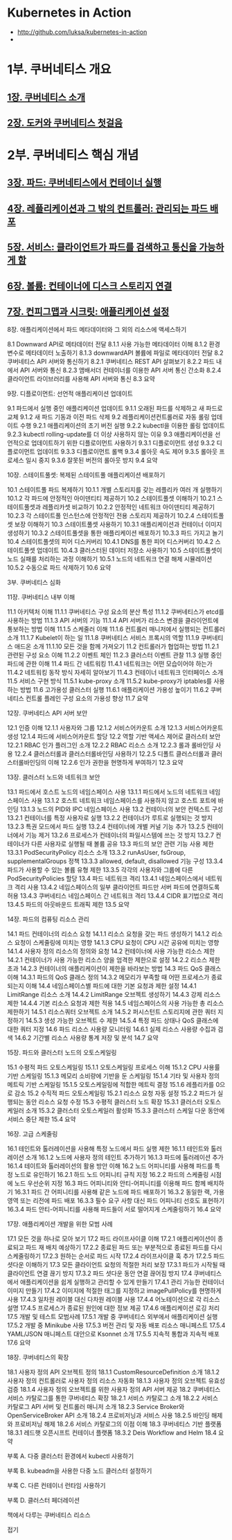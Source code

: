 # Kubernetes in Action
* http://github.com/luksa/kubernetes-in-action
* 


# 1부. 쿠버네티스 개요

## [1장. 쿠버네티스 소개](Chapter01/README.md)
## [2장. 도커와 쿠버네티스 첫걸음](Chapter02/README.md)


# 2부. 쿠버네티스 핵심 개념

## [3장. 파드: 쿠버네티스에서 컨테이너 실행](Chapter03/README.md)
## [4장. 레플리케이션과 그 밖의 컨트롤러: 관리되는 파드 배포](Chapter04/README.md)
## [5장. 서비스: 클라이언트가 파드를 검색하고 통신을 가능하게 함](Chapter05/README.md)
## [6장. 볼륨: 컨테이너에 디스크 스토리지 연결](Chpater06/../README.md)
## [7장. 컨피그맵과 시크릿: 애플리케이션 설정](./Chapter07/README.md)


8장. 애플리케이션에서 파드 메타데이터와 그 외의 리소스에 액세스하기

8.1 Downward API로 메타데이터 전달
8.1.1 사용 가능한 메타데이터 이해
8.1.2 환경변수로 메타데이터 노출하기
8.1.3 downwardAPI 볼륨에 파일로 메타데이터 전달
8.2 쿠버네티스 API 서버와 통신하기
8.2.1 쿠버네티스 REST API 살펴보기
8.2.2 파드 내에서 API 서버와 통신
8.2.3 앰배서더 컨테이너를 이용한 API 서버 통신 간소화
8.2.4 클라이언트 라이브러리를 사용해 API 서버와 통신
8.3 요약


9장. 디플로이먼트: 선언적 애플리케이션 업데이트

9.1 파드에서 실행 중인 애플리케이션 업데이트
9.1.1 오래된 파드를 삭제하고 새 파드로 교체
9.1.2 새 파드 기동과 이전 파드 삭제
9.2 레플리케이션컨트롤러로 자동 롤링 업데이트 수행
9.2.1 애플리케이션의 초기 버전 실행
9.2.2 kubectl을 이용한 롤링 업데이트
9.2.3 kubectl rolling-update를 더 이상 사용하지 않는 이유
9.3 애플리케이션을 선언적으로 업데이트하기 위한 디플로이먼트 사용하기
9.3.1 디플로이먼트 생성
9.3.2 디플로이먼트 업데이트
9.3.3 디플로이먼트 롤백
9.3.4 롤아웃 속도 제어
9.3.5 롤아웃 프로세스 일시 중지
9.3.6 잘못된 버전의 롤아웃 방지
9.4 요약


10장. 스테이트풀셋: 복제된 스테이트풀 애플리케이션 배포하기

10.1 스테이트풀 파드 복제하기
10.1.1 개별 스토리지를 갖는 레플리카 여러 개 실행하기
10.1.2 각 파드에 안정적인 아이덴티티 제공하기
10.2 스테이트풀셋 이해하기
10.2.1 스테이트풀셋과 레플리카셋 비교하기
10.2.2 안정적인 네트워크 아이덴티티 제공하기
10.2.3 각 스테이트풀 인스턴스에 안정적인 전용 스토리지 제공하기
10.2.4 스테이트풀셋 보장 이해하기
10.3 스테이트풀셋 사용하기
10.3.1 애플리케이션과 컨테이너 이미지 생성하기
10.3.2 스테이트풀셋을 통한 애플리케이션 배포하기
10.3.3 파드 가지고 놀기
10.4 스테이트풀셋의 피어 디스커버리
10.4.1 DNS를 통한 피어 디스커버리
10.4.2 스테이트풀셋 업데이트
10.4.3 클러스터된 데이터 저장소 사용하기
10.5 스테이트풀셋이 노드 실패를 처리하는 과정 이해하기
10.5.1 노드의 네트워크 연결 해제 시뮬레이션
10.5.2 수동으로 파드 삭제하기
10.6 요약


3부. 쿠버네티스 심화

11장. 쿠버네티스 내부 이해

11.1 아키텍처 이해
11.1.1 쿠버네티스 구성 요소의 분산 특성
11.1.2 쿠버네티스가 etcd를 사용하는 방법
11.1.3 API 서버의 기능
11.1.4 API 서버가 리소스 변경을 클라이언트에 통보하는 방법 이해
11.1.5 스케줄러 이해
11.1.6 컨트롤러 매니저에서 실행되는 컨트롤러 소개
11.1.7 Kubelet이 하는 일
11.1.8 쿠버네티스 서비스 프록시의 역할
11.1.9 쿠버네티스 애드온 소개
11.1.10 모든 것을 함께 가져오기
11.2 컨트롤러가 협업하는 방법
11.2.1 관련된 구성 요소 이해
11.2.2 이벤트 체인
11.2.3 클러스터 이벤트 관찰
11.3 실행 중인 파드에 관한 이해
11.4 파드 간 네트워킹
11.4.1 네트워크는 어떤 모습이어야 하는가
11.4.2 네트워킹 동작 방식 자세히 알아보기
11.4.3 컨테이너 네트워크 인터페이스 소개
11.5 서비스 구현 방식
11.5.1 kube-proxy 소개
11.5.2 kube-proxy가 iptables를 사용하는 방법
11.6 고가용성 클러스터 실행
11.6.1 애플리케이션 가용성 높이기
11.6.2 쿠버네티스 컨트롤 플레인 구성 요소의 가용성 향상
11.7 요약


12장. 쿠버네티스 API 서버 보안

12.1 인증 이해
12.1.1 사용자와 그룹
12.1.2 서비스어카운트 소개
12.1.3 서비스어카운트 생성
12.1.4 파드에 서비스어카운트 할당
12.2 역할 기반 액세스 제어로 클러스터 보안
12.2.1 RBAC 인가 플러그인 소개
12.2.2 RBAC 리소스 소개
12.2.3 롤과 롤바인딩 사용
12.2.4 클러스터롤과 클러스터롤바인딩 사용하기
12.2.5 디폴트 클러스터롤과 클러스터롤바인딩의 이해
12.2.6 인가 권한을 현명하게 부여하기
12.3 요약


13장. 클러스터 노드와 네트워크 보안

13.1 파드에서 호스트 노드의 네임스페이스 사용
13.1.1 파드에서 노드의 네트워크 네임스페이스 사용
13.1.2 호스트 네트워크 네임스페이스를 사용하지 않고 호스트 포트에 바인딩
13.1.3 노드의 PID와 IPC 네임스페이스 사용
13.2 컨테이너의 보안 컨텍스트 구성
13.2.1 컨테이너를 특정 사용자로 실행
13.2.2 컨테이너가 루트로 실행되는 것 방지
13.2.3 특권 모드에서 파드 실행
13.2.4 컨테이너에 개별 커널 기능 추가
13.2.5 컨테이너에서 기능 제거
13.2.6 프로세스가 컨테이너의 파일시스템에 쓰는 것 방지
13.2.7 컨테이너가 다른 사용자로 실행될 때 볼륨 공유
13.3 파드의 보안 관련 기능 사용 제한
13.3.1 PodSecurityPolicy 리소스 소개
13.3.2 runAsUser, fsGroup, supplementalGroups 정책
13.3.3 allowed, default, disallowed 기능 구성
13.3.4 파드가 사용할 수 있는 볼륨 유형 제한
13.3.5 각각의 사용자와 그룹에 다른 PodSecurityPolicies 할당
13.4 파드 네트워크 격리
13.4.1 네임스페이스에서 네트워크 격리 사용
13.4.2 네임스페이스의 일부 클라이언트 파드만 서버 파드에 연결하도록 허용
13.4.3 쿠버네티스 네임스페이스 간 네트워크 격리
13.4.4 CIDR 표기법으로 격리
13.4.5 파드의 아웃바운드 트래픽 제한
13.5 요약


14장. 파드의 컴퓨팅 리소스 관리

14.1 파드 컨테이너의 리소스 요청
14.1.1 리소스 요청을 갖는 파드 생성하기
14.1.2 리소스 요청이 스케줄링에 미치는 영향
14.1.3 CPU 요청이 CPU 시간 공유에 미치는 영향
14.1.4 사용자 정의 리소스의 정의와 요청
14.2 컨테이너에 사용 가능한 리소스 제한
14.2.1 컨테이너가 사용 가능한 리소스 양을 엄격한 제한으로 설정
14.2.2 리소스 제한 초과
14.2.3 컨테이너의 애플리케이션이 제한을 바라보는 방법
14.3 파드 QoS 클래스 이해
14.3.1 파드의 QoS 클래스 정의
14.3.2 메모리가 부족할 때 어떤 프로세스가 종료되는지 이해
14.4 네임스페이스별 파드에 대한 기본 요청과 제한 설정
14.4.1 LimitRange 리소스 소개
14.4.2 LimitRange 오브젝트 생성하기
14.4.3 강제 리소스 제한
14.4.4 기본 리소스 요청과 제한 적용
14.5 네임스페이스의 사용 가능한 총 리소스 제한하기
14.5.1 리소스쿼터 오브젝트 소개
14.5.2 퍼시스턴트 스토리지에 관한 쿼터 지정하기
14.5.3 생성 가능한 오브젝트 수 제한
14.5.4 특정 파드 상태나 QoS 클래스에 대한 쿼터 지정
14.6 파드 리소스 사용량 모니터링
14.6.1 실제 리소스 사용량 수집과 검색
14.6.2 기간별 리소스 사용량 통계 저장 및 분석
14.7 요약


15장. 파드와 클러스터 노드의 오토스케일링

15.1 수평적 파드 오토스케일링
15.1.1 오토스케일링 프로세스 이해
15.1.2 CPU 사용률 기반 스케일링
15.1.3 메모리 소비량에 기반을 둔 스케일링
15.1.4 기타 및 사용자 정의 메트릭 기반 스케일링
15.1.5 오토스케일링에 적합한 메트릭 결정
15.1.6 레플리카를 0으로 감소
15.2 수직적 파드 오토스케일링
15.2.1 리소스 요청 자동 설정
15.2.2 파드가 실행되는 동안 리소스 요청 수정
15.3 수평적 클러스터 노드 확장
15.3.1 클러스터 오토스케일러 소개
15.3.2 클러스터 오토스케일러 활성화
15.3.3 클러스터 스케일 다운 동안에 서비스 중단 제한
15.4 요약


16장. 고급 스케줄링

16.1 테인트와 톨러레이션을 사용해 특정 노드에서 파드 실행 제한
16.1.1 테인트와 톨러레이션 소개
16.1.2 노드에 사용자 정의 테인트 추가하기
16.1.3 파드에 톨러레이션 추가
16.1.4 테이트와 톨러레이션의 활용 방안 이해
16.2 노드 어피니티를 사용해 파드를 특정 노드로 유인하기
16.2.1 하드 노드 어피니티 규칙 지정
16.2.2 파드의 스케줄링 시점에 노드 우선순위 지정
16.3 파드 어피니티와 안티-어피니티를 이용해 파드 함께 배치하기
16.3.1 파드 간 어피니티를 사용해 같은 노드에 파드 배포하기
16.3.2 동일한 랙, 가용 영역 또는 리전에 파드 배포
16.3.3 필수 요구 사항 대신 파드 어피니티 선호도 표현하기
16.3.4 파드 안티-어피니티를 사용해 파드들이 서로 떨어지게 스케줄링하기
16.4 요약


17장. 애플리케이션 개발을 위한 모범 사례

17.1 모든 것을 하나로 모아 보기
17.2 파드 라이프사이클 이해
17.2.1 애플리케이션이 종료되고 파드 재 배치 예상하기
17.2.2 종료된 파드 또는 부분적으로 종료된 파드를 다시 스케줄링하기
17.2.3 원하는 순서로 파드 시작
17.2.4 라이프사이클 훅 추가
17.2.5 파드 셧다운 이해하기
17.3 모든 클라이언트 요청의 적절한 처리 보장
17.3.1 파드가 시작될 때 클라이언트 연결 끊기 방지
17.3.2 파드 셧다운 동안 연결 끊어짐 방지
17.4 쿠버네티스에서 애플리케이션을 쉽게 실행하고 관리할 수 있게 만들기
17.4.1 관리 가능한 컨테이너 이미지 만들기
17.4.2 이미지에 적절한 태그를 지정하고 imagePullPolicy를 현명하게 사용
17.4.3 일차원 레이블 대신 다차원 레이블 사용
17.4.4 어노테이션으로 각 리소스 설명
17.4.5 프로세스가 종료된 원인에 대한 정보 제공
17.4.6 애플리케이션 로깅 처리
17.5 개발 및 테스트 모범사례
17.5.1 개발 중 쿠버네티스 외부에서 애플리케이션 실행
17.5.2 개발 중 Minikube 사용
17.5.3 버전 관리 및 자동 배포 리소스 매니페스트
17.5.4 YAML/JSON 매니페스트 대안으로 Ksonnet 소개
17.5.5 지속적 통합과 지속적 배포
17.6 요약


18장. 쿠버네티스의 확장

18.1 사용자 정의 API 오브젝트 정의
18.1.1 CustomResourceDefinition 소개
18.1.2 사용자 정의 컨트롤러로 사용자 정의 리소스 자동화
18.1.3 사용자 정의 오브젝트 유효성 검증
18.1.4 사용자 정의 오브젝트를 위한 사용자 정의 API 서버 제공
18.2 쿠버네티스 서비스 카탈로그를 통한 쿠버네티스 확장
18.2.1 서비스 카탈로그 소개
18.2.2 서비스 카탈로그 API 서버 및 컨트롤러 매니저 소개
18.2.3 Service Broker와 OpenServiceBroker API 소개
18.2.4 프로비저닝과 서비스 사용
18.2.5 바인딩 해제와 프로비저닝 해제
18.2.6 서비스 카탈로그의 이점 이해
18.3 쿠버네티스 기반 플랫폼
18.3.1 레드햇 오픈시프트 컨테이너 플랫폼
18.3.2 Deis Workflow and Helm
18.4 요약

부록 A. 다중 클러스터 환경에서 kubectl 사용하기

부록 B. kubeadm을 사용한 다중 노드 클러스터 설정하기

부록 C. 다른 컨테이너 런타임 사용하기

부록 D. 클러스터 페더레이션

책에서 다루는 쿠버네티스 리소스

접기
